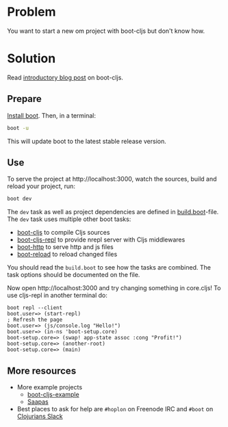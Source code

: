 # Problem

You want to start a new om project with boot-cljs but don't know how.

# Solution

Read [introductory blog post][blog-post] on boot-cljs.

## Prepare

[Install boot][installboot]. Then, in a terminal:

```bash
boot -u
```

This will update boot to the latest stable release version.

## Use

To serve the project at http://localhost:3000, watch the sources,
build and reload your project, run:

```bash
boot dev
```

The `dev` task as well as project dependencies are defined in
[build.boot](./build.boot)-file. The `dev` task uses multiple other boot tasks:

- [boot-cljs] to compile Cljs sources
- [boot-cljs-repl] to provide nrepl server with Cljs middlewares
- [boot-http] to serve http and js files
- [boot-reload] to reload changed files

You should read the `build.boot` to see how the tasks are combined. The task
options should be documented on the file.

Now open http://localhost:3000 and try changing something in core.cljs!
To use cljs-repl in another terminal do:

```
boot repl --client
boot.user=> (start-repl)
; Refresh the page
boot.user=> (js/console.log "Hello!")
boot.user=> (in-ns 'boot-setup.core)
boot-setup.core=> (swap! app-state assoc :cong "Profit!")
boot-setup.core=> (another-root)
boot-setup.core=> (main)
```

## More resources

- More example projects
   - [boot-cljs-example]
   - [Saapas][saapas]
- Best places to ask for help are `#hoplon` on Freenode IRC and `#boot` on
[Clojurians Slack][clojurians]

[installboot]:       https://github.com/boot-clj/boot#install
[blog-post]:         http://adzerk.com/blog/2014/11/clojurescript-builds-rebooted/
[boot]:              https://github.com/boot-clj/boot
[boot-cljs-example]: https://github.com/adzerk/boot-cljs-example
[boot-cljs]:         https://github.com/adzerk-oss/boot-cljs
[boot-cljs-repl]:    https://github.com/adzerk-oss/boot-cljs-repl
[boot-reload]:       https://github.com/adzerk-oss/boot-reload
[boot-http]:         https://github.com/pandeiro/boot-http
[saapas]:            https://github.com/Deraen/saapas
[clojurians]:        https://clojurians.slack.com/
